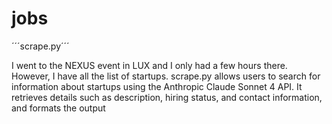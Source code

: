 # jobs

´´´scrape.py´´´

I went to the NEXUS event in LUX and I only had a few hours there. However, I have all the list of startups.
scrape.py allows users to search for information about startups using the Anthropic Claude Sonnet 4 API.
It retrieves details such as description, hiring status, and contact information, and formats the output